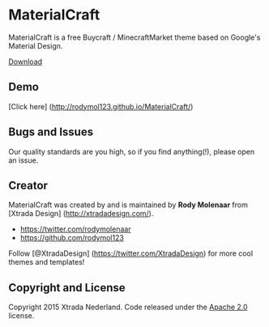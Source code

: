 # MaterialCraft

MaterialCraft is a free Buycraft / MinecraftMarket theme based on Google's Material Design.

[Download](https://github.com/rodymol123/MaterialCraft/releases/download/2.2/materialcraft.zip)

## Demo

[Click here] (http://rodymol123.github.io/MaterialCraft/)

## Bugs and Issues

Our quality standards are you high, so if you find anything(!), please open an issue.

## Creator

MaterialCraft was created by and is maintained by **Rody Molenaar** from [Xtrada Design] (http://xtradadesign.com/).

* https://twitter.com/rodymolenaar
* https://github.com/rodymol123

Follow [@XtradaDesign] (https://twitter.com/XtradaDesign) for more cool themes and templates!


## Copyright and License

Copyright 2015 Xtrada Nederland. Code released under the [Apache 2.0](http://www.apache.org/licenses/LICENSE-2.0) license.
